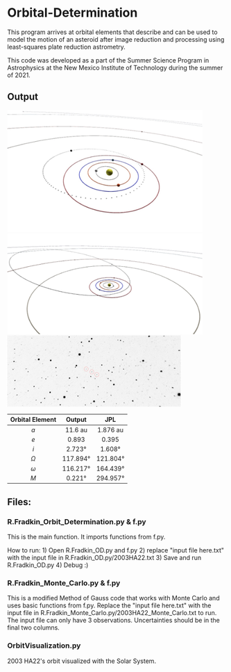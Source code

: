 # Orbital-Determination
This program arrives at orbital elements that describe and can be used to model the motion of an asteroid after image reduction and processing using least-squares plate reduction astrometry. 

This code was developed as a part of the Summer Science Program in Astrophysics at the New Mexico Institute of Technology during the summer of 2021. 

## Output

<img src="/Images/JPL_Orbit.jpg" alt="Default Login Screen" width="450"/>  
<img src="/Images/Observational_Orbit.jpg" alt="Default Login Screen" width="450"/> 
<img src="/Images/2003_HA22_SLM.jpg" alt="Default Login Screen" width="400"/> 

| Orbital Element        |   Output           |  JPL    |
|:-------------:|:-------------:|:--------:|
| *a*  | 11.6 au | 1.876 au|
| *e*     | 0.893      |   0.395 |
| *i* | 2.723°       |  1.608°|
| *&Omega;* | 117.894°  |  121.804°|
| *&omega;* | 116.217°   |  164.439°|
| *M* | 0.221° |  294.957°|

## Files:

### R.Fradkin_Orbit_Determination.py  &  f.py

This is the main function. It imports functions from f.py. 

How to run:
	1) Open R.Fradkin_OD.py and f.py
	2) replace "input file here.txt" with the input file in R.Fradkin_OD.py/2003HA22.txt
	3) Save and run R.Fradkin_OD.py
	4) Debug :)

### R.Fradkin_Monte_Carlo.py  &  f.py

This is a modified Method of Gauss code that works with Monte Carlo and uses basic functions from f.py.
Replace the "input file here.txt" with the input file in R.Fradkin_Monte_Carlo.py/2003HA22_Monte_Carlo.txt to run. The input file can only have 3 observations. Uncertainties should be in the final two columns. 

### OrbitVisualization.py

2003 HA22's orbit visualized with the Solar System.
